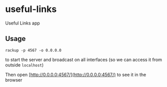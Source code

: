 # useful-links
Useful Links app

## Usage

```
rackup -p 4567 -o 0.0.0.0
```

to start the server and broadcast on all interfaces (so we can access it from outside `localhost`)

Then open [http://0.0.0.0:4567/](http://0.0.0.0:4567/) to see it in the browser
